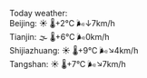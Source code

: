 Today weather:  
Beijing: ☀️ 🌡️+2°C 🌬️↓7km/h  
Tianjin: 🌫  🌡️+6°C 🌬️0km/h  
Shijiazhuang: ☀️ 🌡️+9°C 🌬️↘4km/h  
Tangshan: ☀️ 🌡️+7°C 🌬️↘7km/h  
